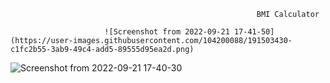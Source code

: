                                                            BMI Calculator
							   
						 ![Screenshot from 2022-09-21 17-41-50](https://user-images.githubusercontent.com/104200088/191503430-c1fc2b55-3ab9-49c4-add5-89555d95ea2d.png)
![Screenshot from 2022-09-21 17-40-30](https://user-images.githubusercontent.com/104200088/191503453-1de180fd-26d4-4eae-b981-ff0965168819.png)
